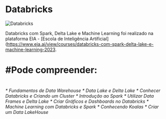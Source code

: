 # Databricks
![Databricks](https://upload.wikimedia.org/wikipedia/commons/thumb/6/63/Databricks_Logo.png/800px-Databricks_Logo.png)

Databricks com Spark, Delta Lake e Machine Learning foi realizado na plataforma EIA - [Escola de Inteligência Artificial](https://www.eia.ai/view/courses/databricks-com-spark-delta-lake-e-machine-learning-2023.

 
<h1>#Pode compreender:<h1>
<h6>
* Fundamentos de Data Warehouse
* Data Lake e Delta Lake
* Conhecer Databricks e Criando um Cluster
* Introdução ao Spark
* Utilizar Data Frames e Delta Lake
* Criar Gráficos e Dashboards no Databricks
* Machine Learning com Databricks e Spark
* Conhecendo Koalas
* Criar um Data LakeHouse
</h6>
